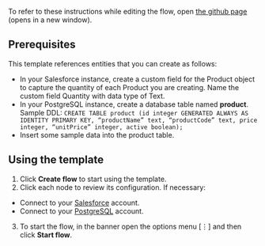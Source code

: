 To refer to these instructions while editing the flow, open [the github page](https://github.com/ot4i/app-connect-templates/blob/master/resources/markdown/Sync&20new&20Products&20from&20Salesforce&20to&20PostgreSQL&20database_instructions.md) (opens in a new window).

## Prerequisites
This template references entities that you can create as follows:
- In your Salesforce instance, create a custom field for the Product object to capture the quantity of each Product you are creating. Name the custom field Quantity with data type of Text.
- In your PostgreSQL instance, create a database table named **product**. Sample DDL: ```CREATE TABLE product (id integer GENERATED ALWAYS AS IDENTITY PRIMARY KEY, “productName” text, “productCode” text, price integer, “unitPrice” integer, active boolean);```
- Insert some sample data into the product table.

## Using the template
1. Click **Create flow** to start using the template.
2. Click each node to review its configuration. If necessary:
  - Connect to your [Salesforce](https://ibm.biz/ach2salesforce) account.
  - Connect to your [PostgreSQL](http://ibm.biz/acpostgresql) account.
3. To start the flow, in the banner open the options menu [&#8942;] and then click **Start flow**.
